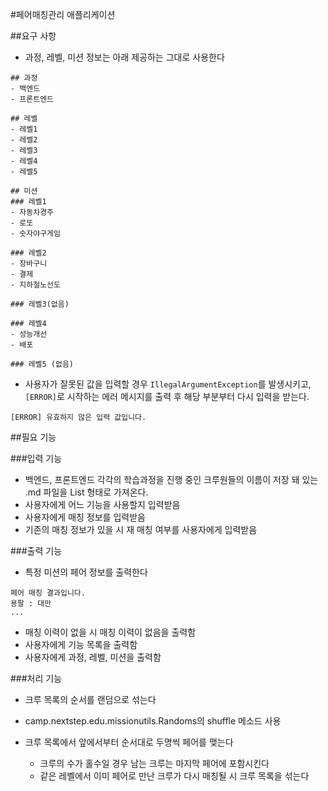#페어매칭관리 애플리케이션

##요구 사항
- 과정, 레벨, 미션 정보는 아래 제공하는 그대로 사용한다
```
## 과정
- 백엔드
- 프론트엔드

## 레벨
- 레벨1
- 레벨2
- 레벨3
- 레벨4
- 레벨5

## 미션
### 레벨1
- 자동차경주
- 로또
- 숫자야구게임

### 레벨2
- 장바구니
- 결제
- 지하철노선도

### 레벨3(없음)

### 레벨4
- 성능개선
- 배포

### 레벨5 (없음)
```
- 사용자가 잘못된 값을 입력할 경우 `IllegalArgumentException`를 발생시키고, `[ERROR]`로 시작하는 에러 메시지를 출력 후 해당 부분부터 다시 입력을 받는다.

```
[ERROR] 유효하지 않은 입력 값입니다.
```
##필요 기능

###입력 기능
- 백엔드, 프론트엔드 각각의 학습과정을 진행 중인 크루원들의 이름이 저장 돼 있는 .md 파일을 List<String> 형태로 가져온다.
- 사용자에게 어느 기능을 사용할지 입력받음
- 사용자에게 매칭 정보를 입력받음
- 기존의 매칭 정보가 있을 시 재 매칭 여부를 사용자에게 입력받음

###출력 기능
- 특정 미션의 페어 정보를 출력한다
```
페어 매칭 결과입니다.
용팔 : 대만
...
```
- 매칭 이력이 없을 시 매칭 이력이 없음을 출력함
- 사용자에게 기능 목록을 출력함
- 사용자에게 과정, 레벨, 미션을 출력함

###처리 기능
- 크루 목록의 순서를 랜덤으로 섞는다
  
- camp.nextstep.edu.missionutils.Randoms의 shuffle 메소드 사용

- 크루 목록에서 앞에서부터 순서대로 두명씩 페어를 맺는다
    - 크루의 수가 홀수일 경우 남는 크루는 마지막 페어에 포함시킨다
    - 같은 레벨에서 이미 페어로 만난 크루가 다시 매칭될 시 크루 목록을 섞는다
  
